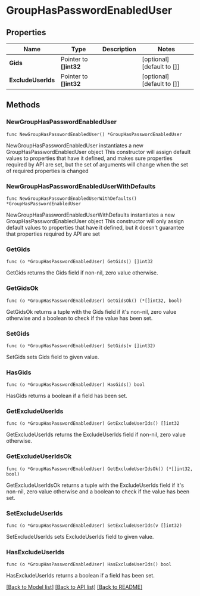 # GroupHasPasswordEnabledUser

## Properties

Name | Type | Description | Notes
------------ | ------------- | ------------- | -------------
**Gids** | Pointer to **[]int32** |  | [optional] [default to []]
**ExcludeUserIds** | Pointer to **[]int32** |  | [optional] [default to []]

## Methods

### NewGroupHasPasswordEnabledUser

`func NewGroupHasPasswordEnabledUser() *GroupHasPasswordEnabledUser`

NewGroupHasPasswordEnabledUser instantiates a new GroupHasPasswordEnabledUser object
This constructor will assign default values to properties that have it defined,
and makes sure properties required by API are set, but the set of arguments
will change when the set of required properties is changed

### NewGroupHasPasswordEnabledUserWithDefaults

`func NewGroupHasPasswordEnabledUserWithDefaults() *GroupHasPasswordEnabledUser`

NewGroupHasPasswordEnabledUserWithDefaults instantiates a new GroupHasPasswordEnabledUser object
This constructor will only assign default values to properties that have it defined,
but it doesn't guarantee that properties required by API are set

### GetGids

`func (o *GroupHasPasswordEnabledUser) GetGids() []int32`

GetGids returns the Gids field if non-nil, zero value otherwise.

### GetGidsOk

`func (o *GroupHasPasswordEnabledUser) GetGidsOk() (*[]int32, bool)`

GetGidsOk returns a tuple with the Gids field if it's non-nil, zero value otherwise
and a boolean to check if the value has been set.

### SetGids

`func (o *GroupHasPasswordEnabledUser) SetGids(v []int32)`

SetGids sets Gids field to given value.

### HasGids

`func (o *GroupHasPasswordEnabledUser) HasGids() bool`

HasGids returns a boolean if a field has been set.

### GetExcludeUserIds

`func (o *GroupHasPasswordEnabledUser) GetExcludeUserIds() []int32`

GetExcludeUserIds returns the ExcludeUserIds field if non-nil, zero value otherwise.

### GetExcludeUserIdsOk

`func (o *GroupHasPasswordEnabledUser) GetExcludeUserIdsOk() (*[]int32, bool)`

GetExcludeUserIdsOk returns a tuple with the ExcludeUserIds field if it's non-nil, zero value otherwise
and a boolean to check if the value has been set.

### SetExcludeUserIds

`func (o *GroupHasPasswordEnabledUser) SetExcludeUserIds(v []int32)`

SetExcludeUserIds sets ExcludeUserIds field to given value.

### HasExcludeUserIds

`func (o *GroupHasPasswordEnabledUser) HasExcludeUserIds() bool`

HasExcludeUserIds returns a boolean if a field has been set.


[[Back to Model list]](../README.md#documentation-for-models) [[Back to API list]](../README.md#documentation-for-api-endpoints) [[Back to README]](../README.md)


